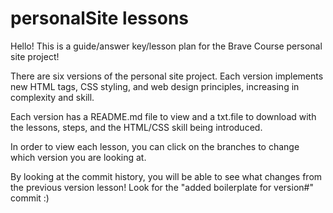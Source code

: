 # personalSite lessons

Hello! This is a guide/answer key/lesson plan for the Brave Course personal site project!

There are six versions of the personal site project. Each version implements new HTML tags, CSS styling, and web design principles, increasing in complexity and skill.

Each version has a README.md file to view and a txt.file to download with the lessons, steps, and the HTML/CSS skill being introduced.

In order to view each lesson, you can click on the branches to change which version you are looking at.

By looking at the commit history, you will be able to see what changes from the previous version lesson! Look for the "added boilerplate for version#" commit :)
